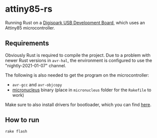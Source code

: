 # attiny85-rs

Running Rust on a [Digispark USB Development Board](http://digistump.com/products/1), which uses an Attiny85 microcontroller.

## Requirements

Obviously Rust is required to compile the project. Due to a problem with newer Rust versions in `avr-hal`, the environment is configured to use the "nightly-2021-01-07" channel.

The following is also needed to get the program on the microcontroller:

- `avr-gcc` and `avr-objcopy`
- [micronucleus](https://github.com/micronucleus/micronucleus) binary (place in `micronucleus` folder for the `Rakefile` to work)

Make sure to also install drivers for bootloader, which you can find [here](https://github.com/digistump/DigistumpArduino/releases).

## How to run

```sh
rake flash
```
